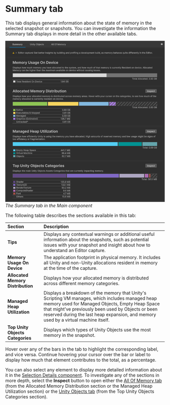 # Summary tab

This tab displays general information about the state of memory in the selected snapshot or snapshots. You can investigate the information the Summary tab displays in more detail in the other available tabs.

![The Main Component in the Memory Profiler window](images/summary-tab.png)
<br/>*The Summary tab in the Main component*

The following table describes the sections available in this tab:

|__Section__|__Description__|
|:---|:---|
|__Tips__| Displays any contextual warnings or additional useful information about the snapshots, such as potential issues with your snapshot and insight about how to understand an Editor capture.|
|__Memory Usage On Device__| The application footprint in physical memory. It includes all Unity and non-Unity allocations resident in memory at the time of the capture.|
|__Allocated Memory Distribution__| Displays how your allocated memory is distributed across different memory categories.|
|__Managed Heap Utilization__| Displays a breakdown of the memory that Unity's Scripting VM manages, which includes managed heap memory used for Managed Objects, Empty Heap Space that might've previously been used by Objects or been reserved during the last heap expansion, and memory used by a virtual machine itself. |
|__Top Unity Objects Categories__| Displays which types of Unity Objects use the most memory in the snapshot.|

Hover over any of the bars in the tab to highlight the corresponding label, and vice versa. Continue hovering your cursor over the bar or label to display how much that element contributes to the total, as a percentage.

You can also select any element to display more detailed information about it in the [Selection Details component](selection-details-component.md). To investigate any of the sections in more depth, select the __Inspect__ button to open either the [All Of Memory tab](all-memory-tab.md) (from the Allocated Memory Distribution section or the Managed Heap Utilization section) or the [Unity Objects tab](unity-objects-tab.md) (from the Top Unity Objects Categories section).
